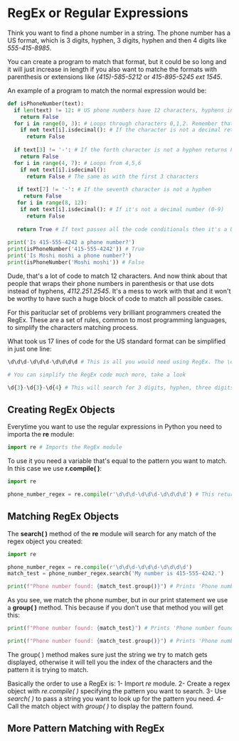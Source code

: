 # RegEx or Regular Expressions

Think you want to find a phone number in a string. The phone number has a US format, which is 3 digits, hyphen, 3 digits, hyphen and then 4 digits like *555-415-8985*. 

You can create a program to match that format, but it could be so long and it will just increase in length if you also want to matche the formats with parenthesis or extensions like *(415)-585-5212* or *415-895-5245 ext 1545*.

An example of a program to match the normal expression would be:

~~~python
def isPhoneNumber(text):
  if len(text) != 12: # US phone numbers have 12 characters, hyphens included
    return False
  for i in range(0, 3): # Loops through characters 0,1,2. Remember that range is inclusive-exclusive
    if not text[i].isdecimal(): # If the character is not a decimal returns False
      return False
      
  if text[3] != '-': # If the forth character is not a hyphen returns False
    return False
  for i in range(4, 7): # Loops from 4,5,6
    if not text[i].isdecimal():
      return False # The same as with the first 3 characters
   
   if text[7] != '-': # If the seventh character is not a hyphen
     return False
   for i in range(8, 12):
    if not text[i].isdecimal(): # If it's not a decimal number (0-9)
      return False
      
   return True # If text passes all the code conditionals then it's a US valid phone number
   
print('Is 415-555-4242 a phone number?')
print(isPhoneNumber('415-555-4242')) # True
print('Is Moshi moshi a phone number?')
print(isPhoneNumber('Moshi moshi')) # False      
~~~

Dude, that's a lot of code to match 12 characters. And now think about that people that wraps their phone numbers in parenthesis or that use dots instead of hyphens, *4112.251.2545*. It's a mess to work with that and it won't be worthy to have such a huge block of code to match all possible cases.

For this parituclar set of problems very brilliant programmers created the RegEx. These are a set of rules, common to most programming languages, to simplify the characters matching process.

What took us 17 lines of code for the US standard format can be simplified in just one line:
~~~python
\d\d\d-\d\d\d-\d\d\d\d # This is all you would need using RegEx. The \d means digits. So you would search for three digits, hyphen, three digis, hyphen and four digits

# You can simplify the RegEx code much more, take a look

\d{3}-\d{3}-\d{4} # This will search for 3 digits, hyphen, three digits, hyphen and four digits
~~~

## Creating RegEx Objects

Everytime you want to use the regular expressions in Python you need to importa the **re** module:
~~~python
import re # Imports the RegEx module
~~~

To use it you need a variable that's equal to the pattern you want to match. In this case we use **r.compile( )**:
~~~python
import re

phone_number_regex = re.compile(r'\d\d\d-\d\d\d-\d\d\d\d') # This returns a RegEx Object contained in the phone_number_regex variable
~~~

## Matching RegEx Objects

The **search( )** method of the **re** module will search for any match of the regex object you created:
~~~python
import re

phone_number_regex = re.compile(r'\d\d\d-\d\d\d-\d\d\d\d')
match_test = phone_number_regex.search('My number is 415-555-4242.')

print(f"Phone number found: {match_test.group()}") # Prints 'Phone number found: 415-555-4242'. I'll explain the group() below
~~~

As you see, we match the phone number, but in our print statement we use a **group( )** method. This because if you don't use that method you will get this:
~~~python
print(f"Phone number found: {match_test}") # Prints 'Phone number found: <re.Match object; span=(13, 25), match='415-555-4242'>'

print(f"Phone number found: {match_test.group()}") # Prints 'Phone number found: 415-555-4242'
~~~

The group( ) method makes sure just the string we try to match gets displayed, otherwise it will tell you the index of the characters and the pattern it is trying to match.

Basically the order to use a RegEx is:
1- Import *re* module.
2- Create a regex object with *re.compile( )* specifying the pattern you want to search.
3- Use *search( )* to pass a string you want to look up for the pattern you need.
4- Call the match object with *group( )* to display the pattern found.

## More Pattern Matching with RegEx
